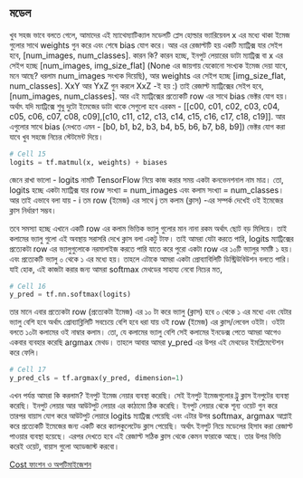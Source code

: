 ## মডেল  
খুব সহজ ভাবে বলতে গেলে, আমাদের এই ম্যাথেম্যাটিক্যাল মডেলটি প্লেস হোল্ডার ভ্যারিয়েবল x এর মধ্যে থাকা ইমেজ গুলোর সাথে weights গুন করে এবং শেষে bias যোগ করে। আর এর রেজাল্টটি হয় একটি ম্যাট্রিক্স যার সেইপ হবে, [num_images, num_classes]. কারন কি? কারন হচ্ছে, ইনপুট লেয়ারের ডাটা ম্যাট্রিক্স বা x এর সেইপ হচ্ছে [num_images, img_size_flat] (None এর জায়গায় যেকোনো সংখ্যক ইমেজ দেয়া যাবে, মনে আছে? ধরলাম num_images সংখ্যক দিয়েছি), আর weights এর সেইপ হচ্ছে [img_size_flat, num_classes]. XxY আর YxZ গুন করলে XxZ -ই হয় :) তাই রেজাল্ট ম্যাট্রিক্সের সেইপ হবে, [num_images, num_classes].
আর এই ম্যাট্রিক্সের প্রত্যেকটি row এর সাথে bias ভেক্টর যোগ হয়। অর্থাৎ যদি ম্যাট্রিক্সে শুধু দুটো ইমেজের ডাটা থাকে সেগুলো হবে এরকম - [[c00, c01, c02, c03, c04, c05, c06, c07, c08, c09],[c10, c11, c12, c13, c14, c15, c16, c17, c18, c19]]. আর এগুলোর সাথে bias (দেখতে এমন - [b0, b1, b2, b3, b4, b5, b6, b7, b8, b9]) ভেক্টর যোগ করা যাবে খুব সহজে নিচের স্টেটমেন্ট দিয়ে।

```python
# Cell 15
logits = tf.matmul(x, weights) + biases
```

জেনে রাখা ভালো - logits নামটি TensorFlow নিয়ে কাজ করার সময় একটা কনভেনশনাল নাম মাত্র। তো, logits হচ্ছে একটা ম্যাট্রিক্স যার row সংখ্যা = num_images এবং কলাম সংখ্যা = num_classes। আর তাই এভাবে বলা যায় - i তম row (ইমেজ) এর সাথে j তম কলাম (ক্লাস) -এর সম্পর্ক দেখেই ওই ইমেজের ক্লাস নির্ধারণ সম্ভব।

তবে সমস্যা হচ্ছে এখানে একটি row এর কলাম ভিত্তিক ভ্যালু গুলোর মান নানা রকম অর্থাৎ ছোট বড় মিলিয়ে। তাই কলামের ভ্যালু গুলো এই অবস্থায় সরাসরি দেখে ক্লাস বলা একটু টাফ। তাই আমরা যেটা করতে পারি, logits ম্যাট্রিক্সের প্রত্যেকটা row এর ভ্যালুগুলোকে নরমালাইজ করতে পারি যাতে করে পুরো একটা row এর ১০টি ভ্যালুর সমষ্টি ১ হয়। এবং প্রত্যেকটি ভ্যালু ০ থেকে ১ এর মধ্যে হয়। তাহলে এটাকে আমরা একটা প্রোব্যাবিলিটি ডিস্ট্রিউবিউশন বলতে পারি। যাই হোক, এই কাজটা করার জন্য আমরা softmax মেথডের সাহায্য নেবো নিচের মত,

```python
# Cell 16
y_pred = tf.nn.softmax(logits)
```

তার মানে এবার প্রত্যেকটা row (প্রত্যেকটা ইমেজ) এর ১০ টা করে ভ্যালু (ক্লাস) হবে ০ থেকে ১ এর মধ্যে এবং যেটার ভ্যালু বেশি হবে অর্থাৎ প্রোব্যাব্লিলিটি সবচেয়ে বেশি হবে ধরা যায় ওই row (ইমেজ) এর ক্লাস/লেবেল ওইটা। ওইটা বলতে ১০টা কলামের ওই নাম্বার কলাম। তো, যে কলামের ভ্যালু বেশি সেই কলামের ইনডেক্স পেতে আমরা আগেও একবার ব্যবহার করেছি argmax মেথড। তাহলে আবার আমরা y_pred এর উপর এই মেথডের ইমপ্লিমেন্টেশন করে ফেলি।

```python
# Cell 17
y_pred_cls = tf.argmax(y_pred, dimension=1)
```

এখন পর্যন্ত আমরা কি করলাম? ইনপুট ইমেজ নেয়ার ব্যবস্থা করেছি। সেই ইনপুট ইমেজগুলোর ট্রু ক্লাস ইনপুটের ব্যবস্থা করেছি। ইনপুট লেয়ার আর আউটপুট লেয়ার এর কাঠামো ঠিক করেছি। ইনপুট লেয়ার থেকে শূন্য ওয়েট গুন করে তারপর বায়াস যোগ করে আউটপুট লেয়ারে logits ম্যাট্রিক্স পেয়েছি এবং এটার উপর softmax, argmax আপ্লাই করে প্রত্যেকটি ইমেজের জন্য একটি করে ক্যালকুলেটেড ক্লাস পেয়েছি। অর্থাৎ ইনপুট নিয়ে মডেলের হিসাব করা রেজাল্ট পাওয়ার ব্যবস্থা হয়েছে। এরপর দেখতে হবে এই রেজাল্ট সঠিক ক্লাস থেকে কেমন ফারাকে আছে। তার উপর ভিত্তি করেই ওয়েট, বায়াস গুলো অ্যাডজাস্ট করবো।


[Cost ফাংশন ও অপটিমাইজেশন](tf-img-class-cost-opt.md)